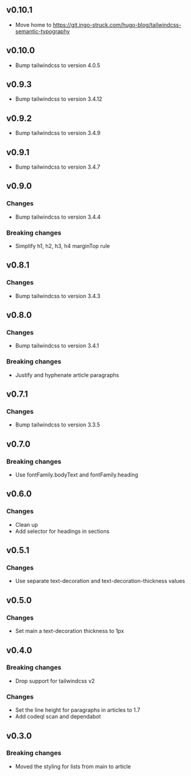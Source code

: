 ## v0.10.1

* Move home to https://git.ingo-struck.com/hugo-blog/tailwindcss-semantic-typography

## v0.10.0

* Bump tailwindcss to version 4.0.5

## v0.9.3

* Bump tailwindcss to version 3.4.12

## v0.9.2

* Bump tailwindcss to version 3.4.9

## v0.9.1

* Bump tailwindcss to version 3.4.7

## v0.9.0

### Changes

* Bump tailwindcss to version 3.4.4

### Breaking changes

* Simplify h1, h2, h3, h4 marginTop rule

## v0.8.1

### Changes

* Bump tailwindcss to version 3.4.3

## v0.8.0

### Changes

* Bump tailwindcss to version 3.4.1

### Breaking changes

* Justify and hyphenate article paragraphs

## v0.7.1

### Changes

* Bump tailwindcss to version 3.3.5

## v0.7.0

### Breaking changes

* Use fontFamily.bodyText and fontFamily.heading

## v0.6.0

### Changes

* Clean up
* Add selector for headings in sections

## v0.5.1

### Changes

* Use separate text-decoration and text-decoration-thickness values

## v0.5.0

### Changes

* Set main a text-decoration thickness to 1px

## v0.4.0

### Breaking changes

* Drop support for tailwindcss v2

### Changes

* Set the line height for paragraphs in articles to 1.7
* Add codeql scan and dependabot

## v0.3.0

### Breaking changes

* Moved the styling for lists from main to article
